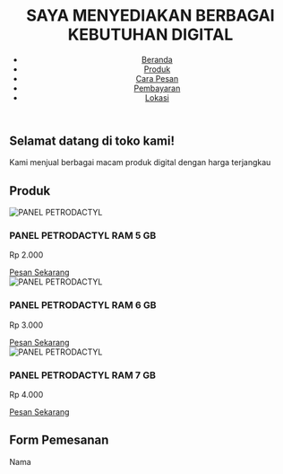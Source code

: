 <!DOCTYPE html>
<html>
<head>
	<title>WELCOME TO REZZ STORE</title>
</head>
<body>
	<header>
		<h1>SAYA MENYEDIAKAN BERBAGAI KEBUTUHAN DIGITAL</h1>
		<nav>
			<ul>
				<li><a href="#">Beranda</a></li>
				<li><a href="#produk">Produk</a></li>
				<li><a href="#cara-pesan">Cara Pesan</a></li>
				<li><a href="#pembayaran">Pembayaran</a></li>
				<li><a href="#lokasi">Lokasi</a></li>
			</ul>
		</nav>
	</header>
	<main>
		<section id="beranda">
			<h2>Selamat datang di toko kami!</h2>
			<p>Kami menjual berbagai macam produk digital dengan harga terjangkau</p>
		</section>
		<section id="produk">
			<h2>Produk</h2>
			<div class="produk">
				<img src="https://telegra.ph/file/30648cd391eb0a144d8c8.jpg" alt="PANEL PETRODACTYL">
				<h3>PANEL PETRODACTYL RAM 5 GB</h3>
				<p>Rp 2.000</p>
				<a href="#form-pesan">Pesan Sekarang</a>
			</div>
			<div class="produk">
				<img src="https://telegra.ph/file/30648cd391eb0a144d8c8.jpg" alt="PANEL PETRODACTYL">
				<h3>PANEL PETRODACTYL RAM 6 GB</h3>
				<p>Rp 3.000</p>
				<a href="#form-pesan">Pesan Sekarang</a>
			</div>
			<div class="produk">
				<img src="https://telegra.ph/file/30648cd391eb0a144d8c8.jpg" alt="PANEL PETRODACTYL">
				<h3>PANEL PETRODACTYL RAM 7 GB</h3>
				<p>Rp 4.000</p>
				<a href="#form-pesan">Pesan Sekarang</a>
			</div>
		</section>
		<section id="form-pesan">
			<h2>Form Pemesanan</h2>
			<form action="/pesan" method="post">
				<label for="nama">Nama
